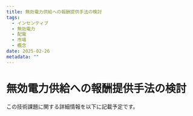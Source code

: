 ```yaml
---
title: 無効電力供給への報酬提供手法の検討
tags:
  - インセンティブ
  - 無効電力
  - 配電
  - 市場
  - 概念
date: 2025-02-26
metadata: ""
---
```


# 無効電力供給への報酬提供手法の検討

この技術課題に関する詳細情報を以下に記載予定です。
